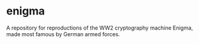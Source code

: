 # enigma
A repository for reproductions of the WW2 cryptography machine Enigma, made most famous by German armed forces.
